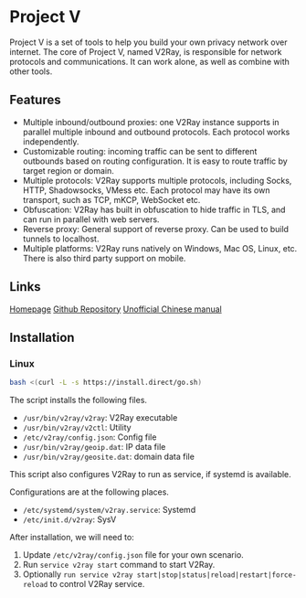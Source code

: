 # Project V

Project V is a set of tools to help you build your own privacy network over internet. The core of Project V, named V2Ray, is responsible for network protocols and communications. It can work alone, as well as combine with other tools.

## Features

- Multiple inbound/outbound proxies: one V2Ray instance supports in parallel multiple inbound and outbound protocols. Each protocol works independently.
- Customizable routing: incoming traffic can be sent to different outbounds based on routing configuration. It is easy to route traffic by target region or domain.
- Multiple protocols: V2Ray supports multiple protocols, including Socks, HTTP, Shadowsocks, VMess etc. Each protocol may have its own transport, such as TCP, mKCP, WebSocket etc.
- Obfuscation: V2Ray has built in obfuscation to hide traffic in TLS, and can run in parallel with web servers.
- Reverse proxy: General support of reverse proxy. Can be used to build tunnels to localhost.
- Multiple platforms: V2Ray runs natively on Windows, Mac OS, Linux, etc. There is also third party support on mobile.

## Links

[Homepage](https://www.v2ray.com/en/)
[Github Repository](https://github.com/v2ray/v2ray-core)
[Unofficial Chinese manual](https://toutyrater.github.io/)

## Installation

### Linux

```sh
bash <(curl -L -s https://install.direct/go.sh)
```

The script installs the following files.

- `/usr/bin/v2ray/v2ray`: V2Ray executable
- `/usr/bin/v2ray/v2ctl`: Utility
- `/etc/v2ray/config.json`: Config file
- `/usr/bin/v2ray/geoip.dat`: IP data file
- `/usr/bin/v2ray/geosite.dat`: domain data file

This script also configures V2Ray to run as service, if systemd is available.

Configurations are at the following places.

- `/etc/systemd/system/v2ray.service`: Systemd
- `/etc/init.d/v2ray`: SysV

After installation, we will need to:

1. Update `/etc/v2ray/config.json` file for your own scenario.
2. Run `service v2ray start` command to start V2Ray.
3. Optionally `run service v2ray start|stop|status|reload|restart|force-reload` to control V2Ray service.
